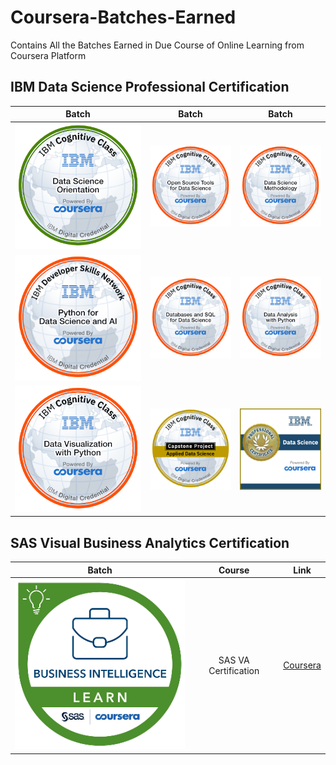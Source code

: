 # Coursera-Batches-Earned
 Contains All the Batches Earned in Due Course of Online Learning from Coursera Platform



## IBM Data Science Professional Certification
 | **Batch**        | **Batch**           | **Batch**  |
| :-------------: |:-------------:|:-----:|
| ![Data Science Orientation](https://github.com/Ashleshk/Coursera-Batches-Earned/blob/master/data-science-orientation.png) | ![Open Source Tools](https://github.com/Ashleshk/Coursera-Batches-Earned/blob/master/open-source-tools-for-data-science.png) | ![Data Science methodology](https://github.com/Ashleshk/Coursera-Batches-Earned/blob/master/data-science-methodology.png) |
| ![Python for Data Science & AI](https://github.com/Ashleshk/Coursera-Batches-Earned/blob/master/python-for-data-science-and-ai.png)| ![Databases and SQL for Data Science](https://github.com/Ashleshk/Coursera-Batches-Earned/blob/master/databases-and-sql-for-data-science.png) | ![Data Analysis with python](https://github.com/Ashleshk/Coursera-Batches-Earned/blob/master/data-analysis-with-python.png) |
| ![data-visualization-with-python](https://github.com/Ashleshk/Coursera-Batches-Earned/blob/master/data-visualization-with-python.png)| ![applied-data-science-capstone](https://github.com/Ashleshk/Coursera-Batches-Earned/blob/master/applied-data-science-capstone.png) | ![data-science-professional-certificate](https://github.com/Ashleshk/Coursera-Batches-Earned/blob/master/data-science-professional-certificate.png) |


## SAS Visual Business Analytics Certification
 | **Batch**        | **Course**           | **Link**  |
| :-------------: |:-------------:|:-----:|
| ![Business Analytics](https://github.com/Ashleshk/Coursera-Batches-Earned/blob/master/creating-advanced-reports-with-sas-visual-analytics.png)     | SAS VA Certification  | [Coursera](https://www.coursera.org/account/accomplishments/professional-cert/LFCV4BATHBBP) |